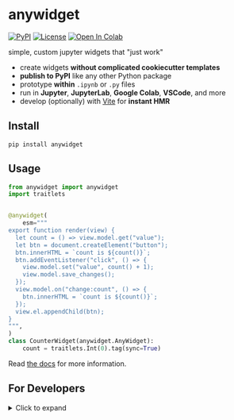 # anywidget

[![PyPI](https://img.shields.io/pypi/v/anywidget.svg?color=green)](https://pypi.org/project/anywidget)
[![License](https://img.shields.io/pypi/l/anywidget.svg?color=green)](https://github.com/manzt/anywidget/raw/main/LICENSE)
[![Open In Colab](https://colab.research.google.com/assets/colab-badge.svg)](https://colab.research.google.com/github/manzt/anywidget/blob/main/examples/Counter.ipynb)

simple, custom jupyter widgets that "just work"

- create widgets **without complicated cookiecutter templates**
- **publish to PyPI** like any other Python package
- prototype **within** `.ipynb` or `.py` files
- run in **Jupyter**, **JupyterLab**, **Google Colab**, **VSCode**, and more
- develop (optionally) with [Vite](https://vitejs.dev/) for **instant HMR**

## Install

```
pip install anywidget
```

## Usage

```python
from anywidget import anywidget
import traitlets


@anywidget(
    esm="""
export function render(view) {
  let count = () => view.model.get("value");
  let btn = document.createElement("button");
  btn.innerHTML = `count is ${count()}`;
  btn.addEventListener("click", () => {
    view.model.set("value", count() + 1);
    view.model.save_changes();
  });
  view.model.on("change:count", () => {
    btn.innerHTML = `count is ${count()}`;
  });
  view.el.appendChild(btn);
}
""",
)
class CounterWidget(anywidget.AnyWidget):
    count = traitlets.Int(0).tag(sync=True)
```

Read [the docs](https://anywidget.dev) for more information.

## For Developers

<details>

<summary>Click to expand</summary>

### Development Install

```bash
pip install -e .
```

If you are using the classic Jupyter Notebook you need to install the
nbextension:

```bash
jupyter nbextension install --py --symlink --sys-prefix anywidget
jupyter nbextension enable --py --sys-prefix anywidget
```

- the `-e` pip option allows one to modify the Python code in-place. Restart the
  kernel in order to see the changes.
- the `--symlink` argument on Linux or OS X allows one to modify the JavaScript
  code in-place. This feature is not available with Windows.

For developing with JupyterLab:

```
jupyter labextension develop --overwrite anywidget
```

### Release

Releases are created automatically via CI for tagged commits.

```
npm version [major|minor|patch]
git tag -a vX.X.X -m "vX.X.X"
git push --follow-tags
```

</details>

